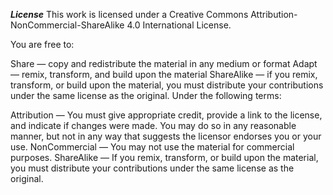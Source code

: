 ***License***
This work is licensed under a Creative Commons Attribution-NonCommercial-ShareAlike 4.0 International License.

You are free to:

Share — copy and redistribute the material in any medium or format
Adapt — remix, transform, and build upon the material
ShareAlike — if you remix, transform, or build upon the material, you must distribute your contributions under the same license as the original.
Under the following terms:

Attribution — You must give appropriate credit, provide a link to the license, and indicate if changes were made. You may do so in any reasonable manner, but not in any way that suggests the licensor endorses you or your use.
NonCommercial — You may not use the material for commercial purposes.
ShareAlike — If you remix, transform, or build upon the material, you must distribute your contributions under the same license as the original.
